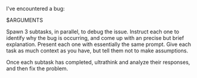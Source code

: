 I've encountered a bug:

$ARGUMENTS

Spawn 3 subtasks, in parallel, to debug the issue. Instruct each one to identify why the bug is occurring, and come up with an precise but brief explanation. Present each one with essentially the same prompt. Give each task as much context as you have, but tell them not to make assumptions.

Once each subtask has completed, ultrathink and analyze their responses, and then fix the problem.